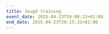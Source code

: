 ```yaml
---
title: Jeugd training
event_date: 2025-04-23T19:00:33+02:00
end_date: 2025-04-23T20:15:33+02:00
---
```

